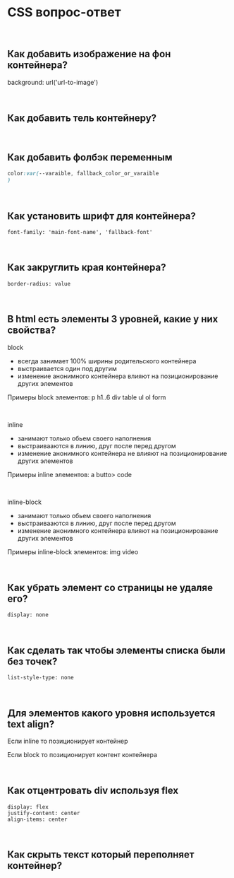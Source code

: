 # CSS вопрос-ответ

<br>

## Как добавить изображение на фон контейнера?
background: url('url-to-image')

<br>

## Как добавить тель контейнеру?

<br>

## Как добавить фолбэк переменным
```css
color:var(--varaible, fallback_color_or_varaible
)
```

<br>

## Как установить шрифт для контейнера?
```
font-family: 'main-font-name', 'fallback-font'
```

<br>

## Как закруглить края контейнера?
```
border-radius: value
```

<br>

## В html есть элементы 3 уровней, какие у них свойства?
block
- всегда занимает 100% ширины родительского контейнера
- выстраивается один под другим
- изменение анонимного контейнера влияют на
позиционирование других элементов

Примеры block элементов: p h1..6 div
table ul ol form

<br>

inline
- занимают только обьем своего наполнения
- выстраивааются в линию, друг после перед другом
- изменение анонимного контейнера не влияют на
позиционирование других элементов

Примеры inline элементов: a butto> code

<br>

inline-block
- занимают только обьем своего наполнения
- выстраивааются в линию, друг после перед другом
- изменение анонимного контейнера влияют на
позиционирование других элементов 

Примеры inline-block элементов: img video

<br>

## Как убрать элемент со страницы не удаляе его?
```
display: none
```

<br>

## Как сделать так чтобы элементы списка были без точек?
```
list-style-type: none
```

<br>

## Для элементов какого уровня используется text align?
Если inline то позиционирует контейнер

Если block то позиционирует контент контейнера

<br>

## Как отцентровать div используя flex
```
display: flex
justify-content: center
align-items: center
```

<br>


## Как скрыть текст который переполняет контейнер?

